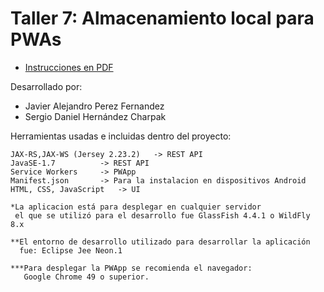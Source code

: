 ﻿# Taller 7: Almacenamiento local para PWAs

* [Instrucciones en PDF](https://sistemasacademico.uniandes.edu.co/~isis3710/dokuwiki/lib/exe/fetch.php?media=talleres:taller-indexeddb-201620.pdf) 

Desarrollado por:
* Javier Alejandro Perez Fernandez
* Sergio Daniel Hernández Charpak

Herramientas usadas e incluidas dentro del proyecto:

	JAX-RS,JAX-WS (Jersey 2.23.2) 	-> REST API
	JavaSE-1.7			-> REST API
	Service Workers 	-> PWApp
	Manifest.json		-> Para la instalacion en dispositivos Android
	HTML, CSS, JavaScript 	-> UI

	*La aplicacion está para desplegar en cualquier servidor
	 el que se utilizó para el desarrollo fue GlassFish 4.4.1 o WildFly 8.x

	**El entorno de desarrollo utilizado para desarrollar la aplicación 
	  fue: Eclipse Jee Neon.1
	  
	***Para desplegar la PWApp se recomienda el navegador:
	   Google Chrome 49 o superior.  